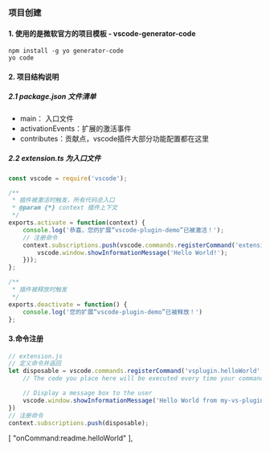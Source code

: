 ### 项目创建
#### 1. 使用的是微软官方的项目模板 - vscode-generator-code
```
npm install -g yo generator-code
yo code
```
#### 2. 项目结构说明
##### 2.1 package.json 文件清单
* main： 入口文件
* activationEvents：扩展的激活事件
* contributes：贡献点，vscode插件大部分功能配置都在这里
##### 2.2 extension.ts 为入口文件
```javascript
const vscode = require('vscode');

/**
 * 插件被激活时触发，所有代码总入口
 * @param {*} context 插件上下文
 */
exports.activate = function(context) {
    console.log('恭喜，您的扩展“vscode-plugin-demo”已被激活！');
    // 注册命令
    context.subscriptions.push(vscode.commands.registerCommand('extension.sayHello', function () {
        vscode.window.showInformationMessage('Hello World!');
    }));
};

/**
 * 插件被释放时触发
 */
exports.deactivate = function() {
    console.log('您的扩展“vscode-plugin-demo”已被释放！')
};
```
#### 3.命令注册

```javascript
// extension.js
// 定义命令并返回
let disposable = vscode.commands.registerCommand('vsplugin.helloWorld', () => {
    // The code you place here will be executed every time your command is executed

    // Display a message box to the user
    vscode.window.showInformationMessage('Hello World from my-vs-plugin!');
})
// 注册命令
context.subscriptions.push(disposable);
```

[
		"onCommand:readme.helloWorld"
	],